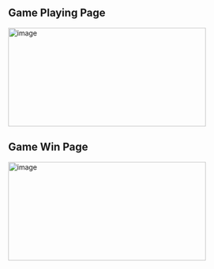<h2>Game Playing Page</h2>

<img src="https://github.com/sanket96s/projects/assets/109816069/0f420f3b-81ff-4ed2-a765-1efab91efa01" alt="image" width="400" height="200">

<h2>Game Win Page</h2>

<img src="https://github.com/sanket96s/projects/assets/109816069/e2889676-33a7-4111-98d7-0aa164b4447b" alt="image" width="400" height="200">
